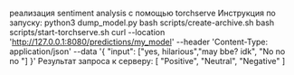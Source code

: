 реализация sentiment analysis с помощью torchserve
Инструкция по запуску:
python3 dump_model.py
bash scripts/create-archive.sh 
bash scripts/start-torchserve.sh 
curl --location 'http://127.0.0.1:8080/predictions/my_model' --header 'Content-Type: application/json' --data '{
    "input": ["yes, hilarious","may bbe? idk", "No no no "]
}'
Результат запроса к серверу:
[
  "Positive",
  "Neutral",
  "Negative"
]
